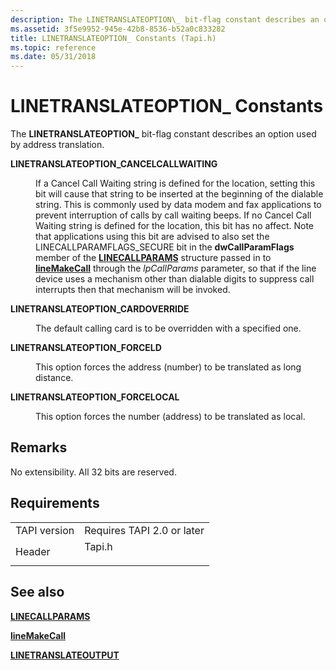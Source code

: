 ```yaml
---
description: The LINETRANSLATEOPTION\_ bit-flag constant describes an option used by address translation.
ms.assetid: 3f5e9952-945e-42b8-8536-b52a0c833282
title: LINETRANSLATEOPTION_ Constants (Tapi.h)
ms.topic: reference
ms.date: 05/31/2018
---
```


# LINETRANSLATEOPTION\_ Constants

The **LINETRANSLATEOPTION\_** bit-flag constant describes an option used by address translation.

<dl> <dt>

<span id="LINETRANSLATEOPTION_CANCELCALLWAITING"></span><span id="linetranslateoption_cancelcallwaiting"></span>**LINETRANSLATEOPTION\_CANCELCALLWAITING**
</dt> <dd> <dl> <dt>



If a Cancel Call Waiting string is defined for the location, setting this bit will cause that string to be inserted at the beginning of the dialable string. This is commonly used by data modem and fax applications to prevent interruption of calls by call waiting beeps. If no Cancel Call Waiting string is defined for the location, this bit has no affect. Note that applications using this bit are advised to also set the LINECALLPARAMFLAGS\_SECURE bit in the **dwCallParamFlags** member of the [**LINECALLPARAMS**](/windows/desktop/api/Tapi/ns-tapi-linecallparams) structure passed in to [**lineMakeCall**](/windows/desktop/api/Tapi/nf-tapi-linemakecall) through the *lpCallParams* parameter, so that if the line device uses a mechanism other than dialable digits to suppress call interrupts then that mechanism will be invoked.


</dt> </dl> </dd> <dt>

<span id="LINETRANSLATEOPTION_CARDOVERRIDE"></span><span id="linetranslateoption_cardoverride"></span>**LINETRANSLATEOPTION\_CARDOVERRIDE**
</dt> <dd> <dl> <dt>



The default calling card is to be overridden with a specified one.


</dt> </dl> </dd> <dt>

<span id="LINETRANSLATEOPTION_FORCELD"></span><span id="linetranslateoption_forceld"></span>**LINETRANSLATEOPTION\_FORCELD**
</dt> <dd> <dl> <dt>



This option forces the address (number) to be translated as long distance.


</dt> </dl> </dd> <dt>

<span id="LINETRANSLATEOPTION_FORCELOCAL"></span><span id="linetranslateoption_forcelocal"></span>**LINETRANSLATEOPTION\_FORCELOCAL**
</dt> <dd> <dl> <dt>



This option forces the number (address) to be translated as local.


</dt> </dl> </dd> </dl>

## Remarks

No extensibility. All 32 bits are reserved.

## Requirements



|                         |                                                                                   |
|-------------------------|-----------------------------------------------------------------------------------|
| TAPI version<br/> | Requires TAPI 2.0 or later<br/>                                             |
| Header<br/>       | <dl> <dt>Tapi.h</dt> </dl> |



## See also

<dl> <dt>

[**LINECALLPARAMS**](/windows/desktop/api/Tapi/ns-tapi-linecallparams)
</dt> <dt>

[**lineMakeCall**](/windows/desktop/api/Tapi/nf-tapi-linemakecall)
</dt> <dt>

[**LINETRANSLATEOUTPUT**](/windows/desktop/api/Tapi/ns-tapi-linetranslateoutput)
</dt> </dl>

 

 




